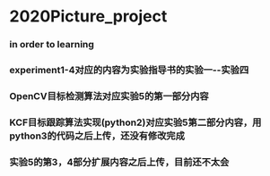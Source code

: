 # 2020Picture_project
### in order to learning
  ### experiment1-4对应的内容为实验指导书的实验一--实验四
  ### OpenCV目标检测算法对应实验5的第一部分内容
  ### KCF目标跟踪算法实现(python2)对应实验5第二部分内容，用python3的代码之后上传，还没有修改完成
  ### 实验5的第3，4部分扩展内容之后上传，目前还不太会
